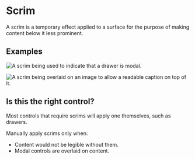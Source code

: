 Scrim
=====

A scrim is a temporary effect applied to a surface for the purpose of
making content below it less prominent.

Examples
--------

![A scrim being used to indicate that a drawer is
modal.](/img/drawer-scrim.png)

![A scrim being overlaid on an image to allow a readable caption on top
of it.](/img/ImageCaption1.png)

Is this the right control?
--------------------------

Most controls that require scrims will apply one themselves, such as
drawers.

Manually apply scrims only when:

-   Content would not be legible without them.
-   Modal controls are overlaid on content.
